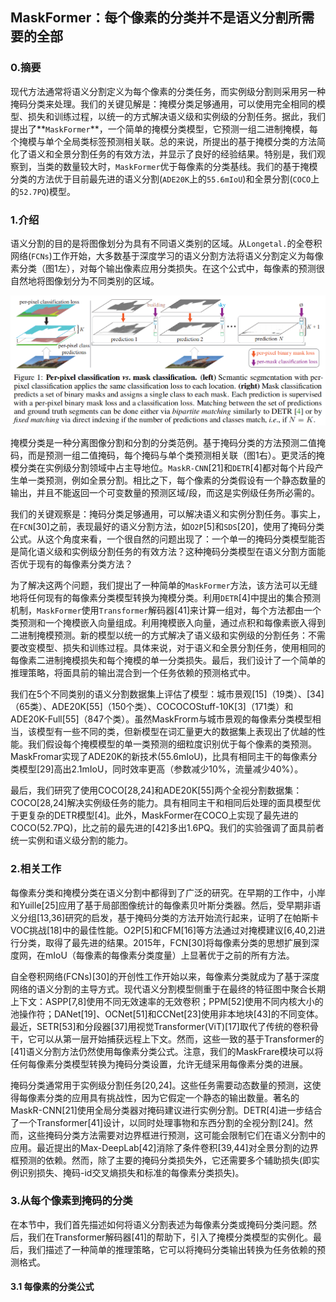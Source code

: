 ## MaskFormer：每个像素的分类并不是语义分割所需要的全部

### 0.摘要

现代方法通常将语义分割定义为每个像素的分类任务，而实例级分割则采用另一种掩码分类来处理。我们的关键见解是：掩模分类足够通用，可以使用完全相同的模型、损失和训练过程，以统一的方式解决语义级和实例级的分割任务。据此，我们提出了**`MaskFormer`**，一个简单的掩模分类模型，它预测一组二进制掩模，每个掩模与单个全局类标签预测相关联。总的来说，所提出的基于掩模分类的方法简化了语义和全景分割任务的有效方法，并显示了良好的经验结果。特别是，我们观察到，当类的数量较大时，`MaskFormer`优于每像素的分类基线。我们的基于掩模分类的方法优于目前最先进的语义分割(`ADE20K`上的`55.6mIoU`)和全景分割(`COCO`上的`52.7PQ`)模型。

### 1.介绍

语义分割的目的是将图像划分为具有不同语义类别的区域。从`Longetal.`的全卷积网络(`FCNs`)工作开始，大多数基于深度学习的语义分割方法将语义分割定义为每像素分类（图1左），对每个输出像素应用分类损失。在这个公式中，每像素的预测很自然地将图像划分为不同类别的区域。

![image-20220318115500608](MaskFormer：每个像素的分类并不是语义分割所需要的全部.assets/image-20220318115500608.png)

掩模分类是一种分离图像分割和分割的分类范例。基于掩码分类的方法预测二值掩码，而是预测一组二值掩码，每个掩码与单个类预测相关联（图1右）。更灵活的掩模分类在实例级分割领域中占主导地位。`MaskR-CNN`[21]和`DETR`[4]都对每个片段产生单一类预测，例如全景分割。相比之下，每个像素的分类假设有一个静态数量的输出，并且不能返回一个可变数量的预测区域/段，而这是实例级任务所必需的。

我们的关键观察是：掩码分类足够通用，可以解决语义和实例分割任务。事实上，在`FCN`[30]之前，表现最好的语义分割方法，如`O2P`[5]和`SDS`[20]，使用了掩码分类公式。从这个角度来看，一个很自然的问题出现了：一个单一的掩码分类模型能否是简化语义级和实例级分割任务的有效方法？这种掩码分类模型在语义分割方面能否优于现有的每像素分类方法？

为了解决这两个问题，我们提出了一种简单的`MaskFormer`方法，该方法可以无缝地将任何现有的每像素分类模型转换为掩模分类。利用`DETR`[4]中提出的集合预测机制，`MaskFormer`使用`Transformer`解码器[41]来计算一组对，每个方法都由一个类预测和一个掩模嵌入向量组成。利用掩模嵌入向量，通过点积和每像素嵌入得到二进制掩模预测。新的模型以统一的方式解决了语义级和实例级的分割任务：不需要改变模型、损失和训练过程。具体来说，对于语义和全景分割任务，使用相同的每像素二进制掩模损失和每个掩模的单一分类损失。最后，我们设计了一个简单的推理策略，将面具前的输出混合到一个任务依赖的预测格式中。

我们在5个不同类别的语义分割数据集上评估了模型：城市景观[15]（19类）、[34]（65类）、ADE20K[55]（150个类）、COCOCOStuff-10K[3]（171类）和ADE20K-Full[55]（847个类）。虽然MaskFrorm与城市景观的每像素分类模型相当，该模型有一些不同的类，但新模型在词汇量更大的数据集上表现出了优越的性能。我们假设每个掩模模型的单一类预测的细粒度识别优于每个像素的类预测。MaskFromar实现了ADE20K的新技术(55.6mIoU)，比具有相同主干的每像素分类模型[29]高出2.1mIoU，同时效率更高（参数减少10%，流量减少40%）。

最后，我们研究了使用COCO[28,24]和ADE20K[55]两个全视分割数据集：COCO[28,24]解决实例级任务的能力。具有相同主干和相同后处理的面具模型优于更复杂的DETR模型[4]。此外，MaskFormer在COCO上实现了最先进的COCO(52.7PQ)，比之前的最先进的[42]多出1.6PQ。我们的实验强调了面具前者统一实例和语义级分割的能力。

### 2.相关工作

每像素分类和掩模分类在语义分割中都得到了广泛的研究。在早期的工作中，小岸和Yuille[25]应用了基于局部图像统计的每像素贝叶斯分类器。然后，受早期非语义分组[13,36]研究的启发，基于掩码分类的方法开始流行起来，证明了在帕斯卡VOC挑战[18]中的最佳性能。O2P[5]和CFM[16]等方法通过对掩模建议[6,40,2]进行分类，取得了最先进的结果。2015年，FCN[30]将每像素分类的思想扩展到深度网，在mIoU（每像素的每像素分类度量）上显著优于之前的所有方法。

自全卷积网络(FCNs)[30]的开创性工作开始以来，每像素分类就成为了基于深度网络的语义分割的主导方式。现代语义分割模型侧重于在最终的特征图中聚合长期上下文：ASPP[7,8]使用不同无效速率的无效卷积；PPM[52]使用不同内核大小的池操作符；DANet[19]、OCNet[51]和CCNet[23]使用非本地块[43]的不同变体。最近，SETR[53]和分段器[37]用视觉Transformer(ViT)[17]取代了传统的卷积骨干，它可以从第一层开始捕获远程上下文。然而，这些一致的基于Transformer的[41]语义分割方法仍然使用每像素分类公式。注意，我们的MaskFrare模块可以将任何每像素分类模型转换为掩码分类设置，允许无缝采用每像素分类的进展。

掩码分类通常用于实例级分割任务[20,24]。这些任务需要动态数量的预测，这使得每像素分类的应用具有挑战性，因为它假定一个静态的输出数量。著名的MaskR-CNN[21]使用全局分类器对掩码建议进行实例分割。DETR[4]进一步结合了一个Transformer[41]设计，以同时处理事物和东西分割的全视分割[24]。然而，这些掩码分类方法需要对边界框进行预测，这可能会限制它们在语义分割中的应用。最近提出的Max-DeepLab[42]消除了条件卷积[39,44]对全景分割的边界框预测的依赖。然而，除了主要的掩码分类损失外，它还需要多个辅助损失(即实例识别损失、掩码-id交叉熵损失和标准的每像素分类损失)。

### 3.从每个像素到掩码的分类

在本节中，我们首先描述如何将语义分割表述为每像素分类或掩码分类问题。然后，我们在Transformer解码器[41]的帮助下，引入了掩模分类模型的实例化。最后，我们描述了一种简单的推理策略，它可以将掩码分类输出转换为任务依赖的预测格式。

#### 3.1 每像素的分类公式

